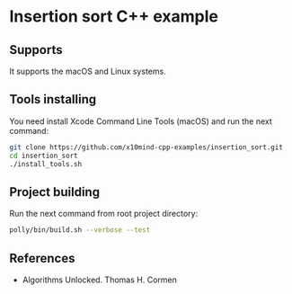 # Insertion sort C++ example
## Supports
It supports the macOS and Linux systems.

## Tools installing
You need install Xcode Command Line Tools (macOS) and
run the next command:

```bash
git clone https://github.com/x10mind-cpp-examples/insertion_sort.git
cd insertion_sort
./install_tools.sh
```

## Project building 
Run the next command from root project directory:

```bash
polly/bin/build.sh --verbose --test
```

## References

- Algorithms Unlocked. Thomas H. Cormen
